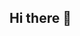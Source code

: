 ## Hi there 👋

<!--
**DeSneak/DeSneak** is a ✨ _special_ ✨

- 🔭 I’m currently working on Primo Piatto
- 🌱 I’m currently learning python
- 🤔 I’m looking for help with python
- 📫 How to reach me: guns.lol/desneak
- 😄 Pronouns: he / him
-->
